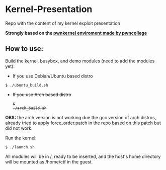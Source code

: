 # Kernel-Presentation
Repo with the content of my kernel exploit presentation

**Strongly based on the [pwnkernel enviroment made by pwncollege](https://github.com/pwncollege/pwnkernel)**

## How to use:

Build the kernel, busybox, and demo modules (need to add the modules yet):

* If you use Debian/Ubuntu based distro
<pre><code>$ ./ubuntu_build.sh</code></pre>
* ~~If you use Arch based distro~~
~~<pre><code>$ ./arch_build.sh</code></pre>~~

**OBS:** the arch version is not working due the gcc version of arch distros, already tried to apply force_order.patch in the repo [based on this patch](https://patchwork.kernel.org/project/linux-kbuild/patch/20200903203053.3411268-3-samitolvanen@google.com/) but did not work.

Run the kernel:

<pre><code>$ ./launch.sh</code></pre>

All modules will be in /, ready to be inserted, and the host's home directory will be mounted as /home/ctf in the guest.
